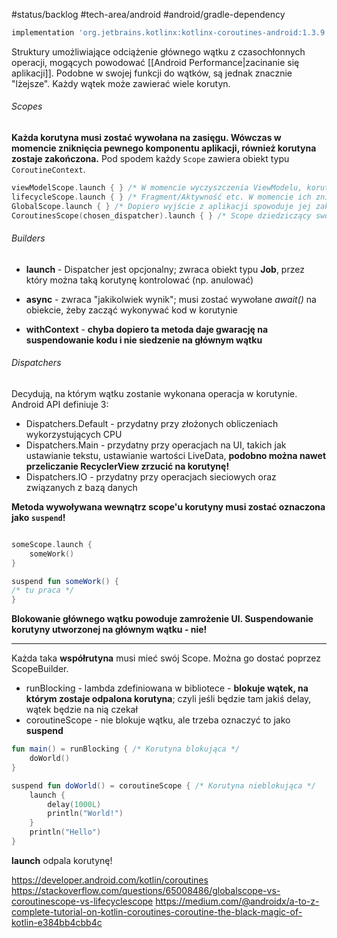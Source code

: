 #status/backlog 
#tech-area/android 
#android/gradle-dependency 

```groovy
implementation 'org.jetbrains.kotlinx:kotlinx-coroutines-android:1.3.9'
```

Struktury umożliwiające odciążenie głównego wątku z czasochłonnych operacji, mogących powodować [[Android Performance|zacinanie się aplikacji]].
Podobne w swojej funkcji do wątków, są jednak znacznie "lżejsze". Każdy wątek może zawierać wiele korutyn.


###### Scopes
**Każda korutyna musi zostać wywołana na zasięgu. Wówczas w momencie zniknięcia pewnego komponentu aplikacji, również korutyna zostaje zakończona.**
Pod spodem każdy `Scope` zawiera obiekt typu `CoroutineContext`.

```kotlin
viewModelScope.launch { } /* W momencie wyczyszczenia ViewModelu, korutyna również jest kończona. */
lifecycleScope.launch { } /* Fragment/Aktywność etc. W momencie ich zniszczenia, korutyna jest kończona. */
GlobalScope.launch { } /* Dopiero wyjście z aplikacji spowoduje jej zakończenie (a i to nie jest pewne, bo proces aplikacji nie musi zostać ubity! */
CoroutinesScope(chosen_dispatcher).launch { } /* Scope dziedziczący swój kontekst */
```


###### Builders
- **launch** - Dispatcher jest opcjonalny; zwraca obiekt typu **Job**, przez który można taką korutynę kontrolować (np. anulować)
- **async** - zwraca "jakikolwiek wynik"; musi zostać wywołane *await()* na obiekcie, żeby zacząć wykonywać kod w korutynie


- **withContext** - **chyba dopiero ta metoda daje gwarację na suspendowanie kodu i nie siedzenie na głównym wątku**

###### Dispatchers
Decydują, na którym wątku zostanie wykonana operacja w korutynie. Android API definiuje 3:
- Dispatchers.Default - przydatny przy złożonych obliczeniach wykorzystujących CPU
- Dispatchers.Main - przydatny przy operacjach na UI, takich jak ustawianie tekstu, ustawianie wartości LiveData, **podobno można nawet przeliczanie RecyclerView zrzucić na korutynę!**
- Dispatchers.IO - przydatny przy operacjach sieciowych oraz związanych z bazą danych


**Metoda wywoływana wewnątrz scope'u korutyny musi zostać oznaczona jako `suspend`!**
```kotlin

someScope.launch {
	someWork()
}

suspend fun someWork() {
/* tu praca */
}
```
**Blokowanie głównego wątku powoduje zamrożenie UI. Suspendowanie korutyny utworzonej na głównym wątku - nie!**




---

Każda taka **współrutyna** musi mieć swój Scope. Można go dostać poprzez ScopeBuilder.
- runBlocking - lambda zdefiniowana w bibliotece - **blokuje wątek, na którym zostaje odpalona korutyna**; czyli jeśli będzie tam jakiś delay, wątek będzie na nią czekał
- coroutineScope - nie blokuje wątku, ale trzeba oznaczyć to jako **suspend**

```kotlin
fun main() = runBlocking { /* Korutyna blokująca */
    doWorld()
}

suspend fun doWorld() = coroutineScope { /* Korutyna nieblokująca */
    launch {
        delay(1000L)
        println("World!")
    }
    println("Hello")
}
```

**launch** odpala korutynę!




https://developer.android.com/kotlin/coroutines
https://stackoverflow.com/questions/65008486/globalscope-vs-coroutinescope-vs-lifecyclescope
https://medium.com/@androidx/a-to-z-complete-tutorial-on-kotlin-coroutines-coroutine-the-black-magic-of-kotlin-e384bb4cbb4c